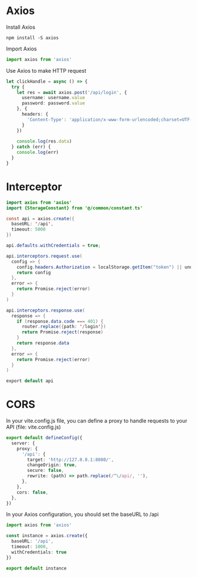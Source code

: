 # Axios

Install Axios

```shell
npm install -S axios
```

Import Axios

```ts
import axios from 'axios'
```

Use Axios to make HTTP request

```ts
let clickHandle = async () => {
  try {
    let res = await axios.post('/api/login', {
      username: username.value
      password: password.value
    }, {
      headers: {
        'Content-Type': 'application/x-www-form-urlencoded;charset=UTF-8'
      }
    })
    
    console.log(res.data)
  } catch (err) {
    console.log(err)
  }
}
```

# Interceptor

```java
import axios from 'axios'
import {StorageConstant} from '@/common/constant.ts'

const api = axios.create({
  baseURL: '/api',
  timeout: 5000
})

api.defaults.withCredentials = true;

api.interceptors.request.use(
  config => {
    config.headers.Authorization = localStorage.getItem("token") || undefined
    return config
  },
  error => {
    return Promise.reject(error)
  }
)

api.interceptors.response.use(
  response => {
    if (response.data.code === 401) {
      router.replace({path: '/login'})
      return Promise.reject(response)
    }
    return response.data
  },
  error => {
    return Promise.reject(error)
  }
)

export default api
```

# CORS

In your vite.config.js file, you can define a proxy to handle requests to your API (file: vite.config.js)

```ts
export default defineConfig({
  server: {
    proxy: {
      '/api': {
        target: 'http://127.0.0.1:8080/',
        changeOrigin: true,
        secure: false,
        rewrite: (path) => path.replace(/^\/api/, ''),
      },
    },
    cors: false,
  },
})
```

In your Axios configuration, you should set the baseURL to /api

```ts
import axios from 'axios'

const instance = axios.create({
  baseURL: '/api',
  timeout: 1000,
  withCredentials: true
})

export default instance
```

